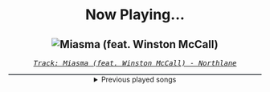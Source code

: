 <div align="center"> 
<h1>Now Playing...</h1>

![Miasma (feat. Winston McCall)](https://i.scdn.co/image/ab67616d00001e02f9beaa2a86f7d71be6602eeb)
--
_<samp><a href="https://open.spotify.com/track/03jUMnAF30sYJ2EsPB2JtG">Track: Miasma (feat. Winston McCall) - Northlane</a></samp>_

<div style="border: 1px #4B5054 solid"></div>
<details>
  <summary>
    Previous played songs
  </summary>
  <table>
    <thead>
      <tr>
        <th>
          Artist
        </th>
        <th>
          Song
        </th>
        <th>
          Link
        </th>
      </tr>
    </thead>
    <tbody>
      <tr><td>Northlane</td><td>Miasma (feat. Winston McCall)</td><td><a href="https://open.spotify.com/track/03jUMnAF30sYJ2EsPB2JtG">https://open.spotify.com/track/03jUMnAF30sYJ2EsPB2JtG</a></td></tr><tr><td>TEMIC</td><td>Through the Sands of Time</td><td><a href="https://open.spotify.com/track/4O5eORcT2dZTZ5RWJcELzJ">https://open.spotify.com/track/4O5eORcT2dZTZ5RWJcELzJ</a></td></tr><tr><td>Coat Of Arms</td><td>Shapes</td><td><a href="https://open.spotify.com/track/0twqNLMlaIECkRAK5leXQf">https://open.spotify.com/track/0twqNLMlaIECkRAK5leXQf</a></td></tr><tr><td>Sakoya</td><td>Scarred</td><td><a href="https://open.spotify.com/track/0nfcfG7u4YTCftz0B2ZQtT">https://open.spotify.com/track/0nfcfG7u4YTCftz0B2ZQtT</a></td></tr><tr><td>Xaon</td><td>In Pyrrhic Seas</td><td><a href="https://open.spotify.com/track/1wz2xKpmkBwlcqCLf7rTwc">https://open.spotify.com/track/1wz2xKpmkBwlcqCLf7rTwc</a></td></tr><tr><td>A Sense of Purpose</td><td>Heirloom</td><td><a href="https://open.spotify.com/track/30a1OAy25aiX9vdYxy42om">https://open.spotify.com/track/30a1OAy25aiX9vdYxy42om</a></td></tr><tr><td>Celldweller</td><td>Blind Lead the Blind (Single Edit) - Instrumental</td><td><a href="https://open.spotify.com/track/0us13tL2Pzfm3YO6W0CCMc">https://open.spotify.com/track/0us13tL2Pzfm3YO6W0CCMc</a></td></tr><tr><td>Indigo Storm</td><td>Right In Front of Me</td><td><a href="https://open.spotify.com/track/65NfSqmYpJV5soI2JuwiD8">https://open.spotify.com/track/65NfSqmYpJV5soI2JuwiD8</a></td></tr><tr><td>Born Of Osiris</td><td>The Accursed</td><td><a href="https://open.spotify.com/track/258LZZ51Mxg6xr8Q7IMcUN">https://open.spotify.com/track/258LZZ51Mxg6xr8Q7IMcUN</a></td></tr><tr><td>ERRA</td><td>Disarray</td><td><a href="https://open.spotify.com/track/4FhQi9oReeewRdU399Rod3">https://open.spotify.com/track/4FhQi9oReeewRdU399Rod3</a></td></tr><tr><td>Invent Animate</td><td>The Sun Sleeps</td><td><a href="https://open.spotify.com/track/3A6JgmzUWDueOffok4KIEW">https://open.spotify.com/track/3A6JgmzUWDueOffok4KIEW</a></td></tr><tr><td>Decapitated</td><td>Hello Death</td><td><a href="https://open.spotify.com/track/2LEXNkVRuDfroBJRQ1zitM">https://open.spotify.com/track/2LEXNkVRuDfroBJRQ1zitM</a></td></tr><tr><td>TesseracT</td><td>The Grey</td><td><a href="https://open.spotify.com/track/7KqOpWKmzXLEcqwVy7P0td">https://open.spotify.com/track/7KqOpWKmzXLEcqwVy7P0td</a></td></tr><tr><td>Words Of Farewell</td><td>A Lesser King</td><td><a href="https://open.spotify.com/track/47QynH6AAUDiwxzQ8tnHcP">https://open.spotify.com/track/47QynH6AAUDiwxzQ8tnHcP</a></td></tr><tr><td>Rioghan</td><td>Reflection</td><td><a href="https://open.spotify.com/track/6suhC134iU9dsegUGIngx6">https://open.spotify.com/track/6suhC134iU9dsegUGIngx6</a></td></tr><tr><td>Veil Of Maya</td><td>Outsider</td><td><a href="https://open.spotify.com/track/2Hq9A0EbpApmncExOiG1oM">https://open.spotify.com/track/2Hq9A0EbpApmncExOiG1oM</a></td></tr><tr><td>Hacktivist</td><td>Reprogram - Single Version</td><td><a href="https://open.spotify.com/track/5R8IEz7wqrbgTW2u8c52gU">https://open.spotify.com/track/5R8IEz7wqrbgTW2u8c52gU</a></td></tr><tr><td>Currents</td><td>A Flag to Wave</td><td><a href="https://open.spotify.com/track/2vbIlZuY3e7Coho7Av1eYz">https://open.spotify.com/track/2vbIlZuY3e7Coho7Av1eYz</a></td></tr><tr><td>NOVELISTS</td><td>Under Different Welkins</td><td><a href="https://open.spotify.com/track/020xEjfQg3lRvhQm3QKYDd">https://open.spotify.com/track/020xEjfQg3lRvhQm3QKYDd</a></td></tr><tr><td>Harkla</td><td>We the Shaded</td><td><a href="https://open.spotify.com/track/5K6xqw7d635FygPni9IIqK">https://open.spotify.com/track/5K6xqw7d635FygPni9IIqK</a></td></tr>
    </tbody>
  </table>
</details>

</div>
